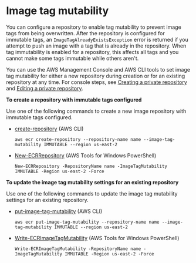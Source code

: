 # Image tag mutability<a name="image-tag-mutability"></a>

You can configure a repository to enable tag mutability to prevent image tags from being overwritten\. After the repository is configured for immutable tags, an `ImageTagAlreadyExistsException` error is returned if you attempt to push an image with a tag that is already in the repository\. When tag immutability is enabled for a repository, this affects all tags and you cannot make some tags immutable while others aren't\.

You can use the AWS Management Console and AWS CLI tools to set image tag mutability for either a new repository during creation or for an existing repository at any time\. For console steps, see [Creating a private repository](repository-create.md) and [Editing a private repository](repository-edit.md)\.

**To create a repository with immutable tags configured**

Use one of the following commands to create a new image repository with immutable tags configured\.
+ [create\-repository](https://docs.aws.amazon.com/cli/latest/reference/ecr/create-repository.html) \(AWS CLI\)

  ```
  aws ecr create-repository --repository-name name --image-tag-mutability IMMUTABLE --region us-east-2
  ```
+ [New\-ECRRepository](https://docs.aws.amazon.com/powershell/latest/reference/items/New-ECRRepository.html) \(AWS Tools for Windows PowerShell\)

  ```
  New-ECRRepository -RepositoryName name -ImageTagMutability IMMUTABLE -Region us-east-2 -Force
  ```

**To update the image tag mutability settings for an existing repository**

Use one of the following commands to update the image tag mutability settings for an existing repository\.
+ [put\-image\-tag\-mutability](https://docs.aws.amazon.com/cli/latest/reference/ecr/put-image-tag-mutability.html) \(AWS CLI\)

  ```
  aws ecr put-image-tag-mutability --repository-name name --image-tag-mutability IMMUTABLE --region us-east-2
  ```
+ [Write\-ECRImageTagMutability](https://docs.aws.amazon.com/powershell/latest/reference/items/Write-ECRImageTagMutability.html) \(AWS Tools for Windows PowerShell\)

  ```
  Write-ECRImageTagMutability -RepositoryName name -ImageTagMutability IMMUTABLE -Region us-east-2 -Force
  ```